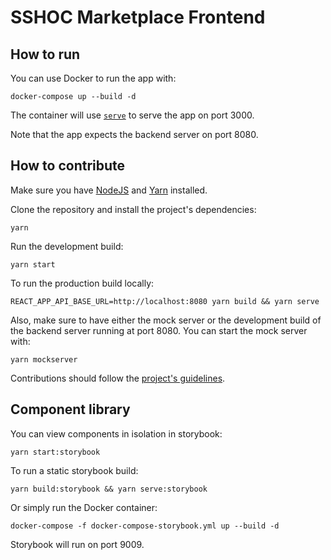 # SSHOC Marketplace Frontend

## How to run

You can use Docker to run the app with:

```shell
docker-compose up --build -d
```

The container will use [`serve`](https://github.com/zeit/serve) to serve the app
on port 3000.

Note that the app expects the backend server on port 8080.

## How to contribute

Make sure you have [NodeJS](https://nodejs.org/en/) and
[Yarn](https://yarnpkg.com/lang/en/) installed.

Clone the repository and install the project's dependencies:

```shell
yarn
```

Run the development build:

```shell
yarn start
```

To run the production build locally:

```shell
REACT_APP_API_BASE_URL=http://localhost:8080 yarn build && yarn serve
```

Also, make sure to have either the mock server or the development build of the
backend server running at port 8080. You can start the mock server with:

```shell
yarn mockserver
```

Contributions should follow the [project's guidelines](/CONTRIBUTING.md).

## Component library

You can view components in isolation in storybook:

```shell
yarn start:storybook
```

To run a static storybook build:

```shell
yarn build:storybook && yarn serve:storybook
```

Or simply run the Docker container:

```shell
docker-compose -f docker-compose-storybook.yml up --build -d
```

Storybook will run on port 9009.
